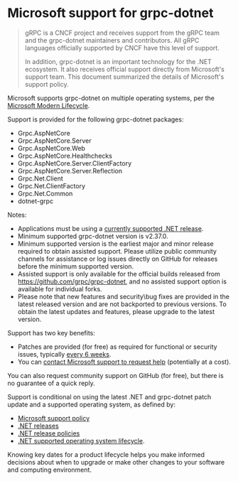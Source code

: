 # Microsoft support for grpc-dotnet

> gRPC is a CNCF project and receives support from the gRPC team and the grpc-dotnet maintainers and contributors. All gRPC languages officially supported by CNCF have this level of support.
>
> In addition, grpc-dotnet is an important technology for the .NET ecosystem. It also receives official support directly from Microsoft's support team. This document summarized the details of Microsoft's support policy.

Microsoft supports grpc-dotnet on multiple operating systems, per the [Microsoft Modern Lifecycle](https://support.microsoft.com/help/30881/modern-lifecycle-policy).

Support is provided for the following grpc-dotnet packages:

* Grpc.AspNetCore
* Grpc.AspNetCore.Server
* Grpc.AspNetCore.Web
* Grpc.AspNetCore.Healthchecks
* Grpc.AspNetCore.Server.ClientFactory
* Grpc.AspNetCore.Server.Reflection
* Grpc.Net.Client
* Grpc.Net.ClientFactory
* Grpc.Net.Common
* dotnet-grpc

Notes:
* Applications must be using a [currently supported .NET release](https://dotnet.microsoft.com/platform/support/policy).
* Minimum supported grpc-dotnet version is v2.37.0.
* Minimum supported version is the earliest major and minor release required to obtain assisted support. Please utilize public community channels for assistance or log issues directly on GitHub for releases before the minimum supported version.
* Assisted support is only available for the official builds released from https://github.com/grpc/grpc-dotnet, and no assisted support option is available for individual forks.
* Please note that new features and security\bug fixes are provided in the latest released version and are not backported to previous versions. To obtain the latest updates and features, please upgrade to the latest version.

Support has two key benefits:

* Patches are provided (for free) as required for functional or security issues, typically [every 6 weeks](doc/release_process.md).
* You can [contact Microsoft support to request help](https://support.serviceshub.microsoft.com/supportforbusiness/onboarding) (potentially at a cost).

You can also request community support on GitHub (for free), but there is no guarantee of a quick reply.

Support is conditional on using the latest .NET and grpc-dotnet patch update and a supported operating system, as defined by:

* [Microsoft support policy](https://dotnet.microsoft.com/platform/support/policy)
* [.NET releases](releases.md)
* [.NET release policies](release-policies.md)
* [.NET supported operating system lifecycle](os-lifecycle-policy.md).

Knowing key dates for a product lifecycle helps you make informed decisions about when to upgrade or make other changes to your software and computing environment.
